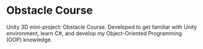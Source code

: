 # Obstacle Course
Unity 3D mini-project: Obstacle Course. Developed to get familiar with Unity environment, learn C#, and develop my Object-Oriented Programming (OOP) knowledge.
